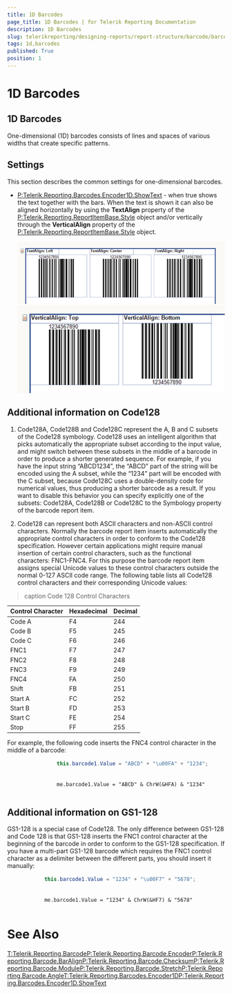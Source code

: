 ```yaml
---
title: 1D Barcodes
page_title: 1D Barcodes | for Telerik Reporting Documentation
description: 1D Barcodes
slug: telerikreporting/designing-reports/report-structure/barcode/barcode-types/1d-barcodes
tags: 1d,barcodes
published: True
position: 1
---
```


# 1D Barcodes



## 1D Barcodes

One-dimensional (1D) barcodes consists of lines and spaces of various widths that create specific patterns.
        

## Settings

This section describes the common settings for one-dimensional barcodes.
        

* [P:Telerik.Reporting.Barcodes.Encoder1D.ShowText]() - when true shows the text together with the bars.
            When the text is shown it can also be aligned horizontally by using the __TextAlign__ property of the
              [P:Telerik.Reporting.ReportItemBase.Style]() object and/or
              vertically through the __VerticalAlign__ property of the
              [P:Telerik.Reporting.ReportItemBase.Style]() object.
              
  ![barcode-textalign-property](images/Barcodes/barcode-textalign-property.png)  
  ![barcode-verticalalign-property](images/Barcodes/barcode-verticalalign-property.png)

## Additional information on Code128

1. Code128A, Code128B and Code128C represent the A, B and C subsets of the Code128 symbology. Code128 uses an intelligent algorithm that
              picks automatically the appropriate subset according to the input value, and might switch between these subsets in the middle of a barcode
              in order to produce a shorter generated sequence. For example, if you have the input string “ABCD1234”, the “ABCD” part of the string will
              be encoded using the A subset, while the “1234” part will be encoded with the C subset, because Code128C uses a double-density code for
              numerical values, thus producing a shorter barcode as a result. If you want to disable this behavior you can specify explicitly one of
              the subsets: Code128A, Code128B or Code128C to the Symbology property of the barcode report item.
            

1. Code128 can represent both ASCII characters and non-ASCII control characters. Normally the barcode report item inserts automatically
              the appropriate control characters in order to conform to the Code128 specification. However certain applications might require manual
              insertion of certain control characters, such as the functional characters: FNC1-FNC4. For this purpose the barcode report item assigns
              special Unicode values to these control characters outside the normal 0-127 ASCII code range. The following table lists all Code128 control
              characters and their corresponding Unicode values:
            


>caption Code 128 Control Characters

| Control Character | Hexadecimal | Decimal |
| ------ | ------ | ------ |
|Code A|F4|244|
|Code B|F5|245|
|Code C|F6|246|
|FNC1|F7|247|
|FNC2|F8|248|
|FNC3|F9|249|
|FNC4|FA|250|
|Shift|FB|251|
|Start A|FC|252|
|Start B|FD|253|
|Start C|FE|254|
|Stop|FF|255|






For example, the following code inserts the FNC4 control character in the middle of a barcode:

	
````C#
				this.barcode1.Value = "ABCD" + "\u00FA" + "1234";
				
````



	
````VB.NET
				me.barcode1.Value = "ABCD" & ChrW(&HFA) & "1234"
				
````



## Additional information on GS1-128

GS1-128 is a special case of Code128. The only difference between GS1-128 and
          Code 128 is that GS1-128 inserts the FNC1 control character at the beginning of the
          barcode in order to conform to the GS1-128 specification. If you have a multi-part
          GS1-128 barcode which requires the FNC1 control character as a delimiter between
          the different parts, you should insert it manually:
        

	
````C#
			this.barcode1.Value = "1234" + "\u00F7" + "5678";
			
````



	
````VB.NET
			me.barcode1.Value = "1234" & ChrW(&HF7) & "5678"
			
````



# See Also
[T:Telerik.Reporting.Barcode]()[P:Telerik.Reporting.Barcode.Encoder]()[P:Telerik.Reporting.Barcode.BarAlign]()[P:Telerik.Reporting.Barcode.Checksum]()[P:Telerik.Reporting.Barcode.Module]()[P:Telerik.Reporting.Barcode.Stretch]()[P:Telerik.Reporting.Barcode.Angle]()[T:Telerik.Reporting.Barcodes.Encoder1D]()[P:Telerik.Reporting.Barcodes.Encoder1D.ShowText]()
